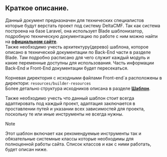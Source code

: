 ## Краткое описание.

Данный документ предназначен для технических специалистов которые будут верстать проект под систему DeltaCMF.
Так как система построена на базе Laravel, она использует Blade шаблонизатор, подробную техническую документацию
по работе с ним можно найти на [**официальном сайте**](https://laravel.com/docs/5.8/blade).  
Также необходимо учесть архитектуру(дерево) шаблона,
которое описано в технической документации по Back-End части в разделе Blade. Там подробно расписано
для чего служит каждый модуль и какие переменные доступны для использования.
Часть информации Back-End и Front-End документации будет пересекаться.

Корневая директория с исходными файлами Front-end\`a расположены в директори:
``resources/builder-resources``  
Более детально структура исходников описана в разделе
[**Шаблон**](/dev/front/template?id=Обязательная-структура-каталолов). 

Также необходимо учесть что данный шаблон стоит всегда адаптировать под каждый проект,
адаптация заключается в проставлении путей и указании всех зависимостей для проекта,
поскольку те или иные инструменты не всегда нужны.

>[!NOTE]
>Этот шаблон включает как рекомендуемые инструменты так и обязательные системные классы
>которые необходимы для полноценной работы сайта. Список классов и как с ними работать,
>будет описан ниже. 